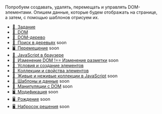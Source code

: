Попробуем создавать, удалять, перемещать и управлять DOM-элементами. Опишем данные, которые будем отображать на странице, а затем, с помощью шаблонов отрисуем их.

* [&#129327;&#160; Задание](./task.md) 
* [&#128215;&#160; DOM](./dom.md)
* [&#128215;&#160; DOM-дерево](./dom-tree.md)
* [&#128215;&#160; Поиск в деревьях]() soon
* [&#128421;&#160; Перемещение]() soon
* [&#128170;&#160; JavaScript в браузере ](https://htmlacademy.ru/courses/219)
* [&#128215;&#160; Изменение DOM !== Изменение разметки]() soon
* [&#128170;&#160; Условия и создание элементов ](https://htmlacademy.ru/courses/347)
* [&#128170;&#160; Коллекции и свойства элементов ](https://htmlacademy.ru/courses/349)
* [&#128215;&#160; Живые и неживые коллекции в JavaScript]()  soon
* [&#128215;&#160; Шаблоны и данные]() soon
* [&#128170;&#160; Манипуляции с DOM]()  soon
* [&#128421;&#160; Модификация]()  soon
* [&#128421;&#160; Рождение]() soon
* [&#128421;&#160; Набросок решения]() soon
